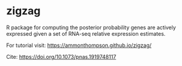 # zigzag
R package for computing the posterior probability genes are actively expressed given a set of RNA-seq relative expression estimates.

For tutorial visit: https://ammonthompson.github.io/zigzag/

Cite: https://doi.org/10.1073/pnas.1919748117

